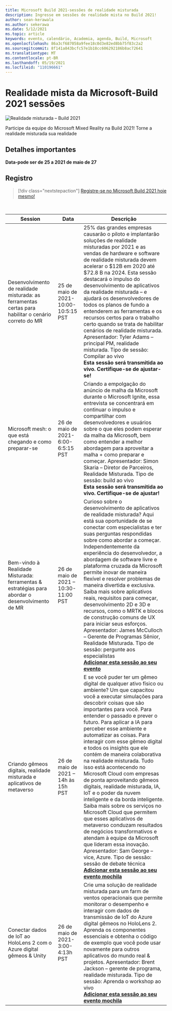 ```yaml
---
title: Microsoft Build 2021-sessões de realidade misturada
description: Ingresse em sessões de realidade mista no Build 2021!
author: sean-kerawala
ms.author: sekerawa
ms.date: 5/12/2021
ms.topic: article
keywords: evento, calendário, Academia, agenda, Build, Microsoft
ms.openlocfilehash: 86a3cf687058a9fee18c0d3e82ed8bb75f83c2a2
ms.sourcegitcommit: 8f141a843bcfc57e1b18cc606292186b8ac72641
ms.translationtype: MT
ms.contentlocale: pt-BR
ms.lasthandoff: 05/19/2021
ms.locfileid: "110196661"
---
```

# <a name="microsoft-mixed-reality---build-2021-sessions"></a>Realidade mista da Microsoft-Build 2021 sessões

![Realidade misturada – Build 2021](images/mr_build_banner.png)

Participe da equipe do Microsoft Mixed Reality na Build 2021! Torne a realidade misturada sua realidade

## <a name="important-details"></a>Detalhes importantes

**Data-pode ser de 25 a 2021 de maio de 27**

## <a name="registration"></a>Registro

> [!div class="nextstepaction"] 
> [Registre-se no Microsoft Build 2021 hoje mesmo!](https://register.build.microsoft.com/)

<br>

|Session|Data|Descrição|
|-------------|-------------|-----|
| Desenvolvimento de realidade misturada: as ferramentas certas para habilitar o cenário correto do MR|25 de maio de 2021-10:00-10:5:15 PST|25% das grandes empresas causarão o piloto e implantarão soluções de realidade misturadas por 2021 e as vendas de hardware e software de realidade misturada devem acelerar o $12B em 2020 até $72.8 B na 2024. Esta sessão destacará o impulso do desenvolvimento de aplicativos da realidade misturada – e ajudará os desenvolvedores de todos os planos de fundo a entenderem as ferramentas e os recursos certos para o trabalho certo quando se trata de habilitar cenários de realidade misturada. Apresentador: Tyler Adams – principal PM, realidade misturada. Tipo de sessão: Compilar ao vivo <br><b>Esta sessão será transmitida ao vivo. Certifique-se de ajustar-se!</b>|
| Microsoft mesh: o que está chegando e como preparar-se|26 de maio de 2021-6:00-6:5:15 PST|Criando a empolgação do anúncio de malha da Microsoft durante o Microsoft Ignite, essa entrevista se concentrará em continuar o impulso e compartilhar com desenvolvedores e usuários sobre o que eles podem esperar da malha da Microsoft, bem como entender a melhor abordagem para aproveitar a malha + como preparar e começar. Apresentador: Simon Skaria – Diretor de Parceiros, Realidade Misturada. Tipo de sessão: build ao vivo<br><b>Esta sessão será transmitida ao vivo. Certifique-se de ajustar!</b>|
| Bem-vindo à Realidade Misturada: ferramentas & estratégias para abordar o desenvolvimento de MR|26 de maio de 2021 – 10:30-11:00 PST| Curioso sobre o desenvolvimento de aplicativos de realidade misturada? Aqui está sua oportunidade de se conectar com especialistas e ter suas perguntas respondidas sobre como abordar a começar. Independentemente da experiência do desenvolvedor, a abordagem de software livre e plataforma cruzada da Microsoft permite inovar de maneira flexível e resolver problemas de maneira divertida e exclusiva. Saiba mais sobre aplicativos reais, requisitos para começar, desenvolvimento 2D e 3D e recursos, como o MRTK e blocos de construção comuns de UX para iniciar seus esforços. Apresentador: James McCulloch – Gerente de Programas Sênior, Realidade Misturada. Tipo de sessão: pergunte aos especialistas<br><b>[Adicionar esta sessão ao seu evento](https://mybuild.microsoft.com/sessions/6e69bf88-10ba-45a2-a2d0-bee591d703d5)</b>|
| Criando gêmeos digitais, realidade misturada e aplicativos de metaverso|26 de maio de 2021 – 14h às 15h PST|E se você puder ter um gêmeo digital de qualquer ativo físico ou ambiente?  Um que capacitou você a executar simulações para descobrir coisas que são importantes para você. Para entender o passado e prever o futuro. Para aplicar a IA para perceber esse ambiente e automatizar as coisas.  Para interagir com esse gêmeo digital e todos os insights que ele contém de maneira colaborativa na realidade misturada.  Tudo isso está acontecendo no Microsoft Cloud com empresas de ponta aproveitando gêmeos digitais, realidade misturada, IA, IoT e o poder da nuvem inteligente e da borda inteligente.  Saiba mais sobre os serviços no Microsoft Cloud que permitem que esses aplicativos de metaverso conduzam resultados de negócios transformativos e atendam à equipe da Microsoft que lideram essa inovação. Apresentador: Sam George – vice, Azure. Tipo de sessão: sessão de debate técnica<br><b>[Adicionar esta sessão ao seu evento mochila](https://mybuild.microsoft.com/sessions/f06287c8-8e56-452f-ae2f-e739c2be4870)</b>|
| Conectar dados de IoT ao HoloLens 2 com o Azure digital gêmeos & Unity|26 de maio de 2021-3:00-4:13h PST| Crie uma solução de realidade misturada para um farm de ventos operacionais que permite monitorar o desempenho e interagir com dados de transmissão de IoT do Azure digital gêmeos no HoloLens 2. Aprenda os componentes essenciais e obtenha o código de exemplo que você pode usar novamente para outros aplicativos do mundo real & projetos. Apresentador: Brent Jackson – gerente de programa, realidade misturada. Tipo de sessão: Aprenda o workshop ao vivo<br><b>[Adicionar esta sessão ao seu evento mochila](https://mybuild.microsoft.com/sessions/815a692f-398b-4772-ac18-c021f5116757)</b>|